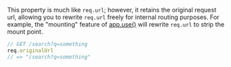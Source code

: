 This property is much like `req.url`; however, it retains the original request url, allowing you to rewrite `req.url` freely for internal routing purposes. For example, the "mounting" feature of [app.use()](#app.use) will rewrite `req.url` to strip the mount point.

```js
// GET /search?q=something
req.originalUrl
// => "/search?q=something"
```
